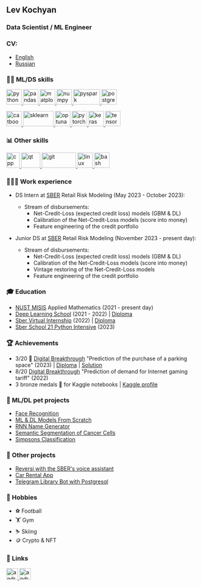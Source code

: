 ## Lev Kochyan
### Data Scientist / ML Engineer
</a>

### CV:
- [English](https://docs.google.com/document/d/1XIUxy-0nB39nHN3sxhlGmo6t86Nkf1OSUkpT4JSrvWk/edit?usp=sharing)
- [Russian](https://docs.google.com/document/d/1lk5Oy9q--AO6NhneL6QXNiyk2yT9YeN_5BV3uwx5DBY/edit?usp=sharing)
</a>

### 🤹🏽 ML/DS skills
<p align="left"> 
  <a href="https://www.python.org" target="_blank"> 
    <img src="https://upload.wikimedia.org/wikipedia/commons/thumb/c/c3/Python-logo-notext.svg/1869px-Python-logo-notext.svg.png" alt="python" width="40" height="40"/>
  </a>
  
  <a href="https://pandas.pydata.org/" target="_blank"> 
    <img src="https://upload.wikimedia.org/wikipedia/commons/thumb/2/22/Pandas_mark.svg/411px-Pandas_mark.svg.png" alt="pandas" width="40" height="40"/>
  </a>
  
  <a href="https://matplotlib.org/" target="_blank"> 
    <img src="https://matplotlib.org/_static/images/documentation.svg" alt="matplotlib" width="40" height="40"/>
  </a>
  
  <a href="https://numpy.org/" target="_blank"> 
   <img src="https://user-images.githubusercontent.com/67586773/105040771-43887300-5a88-11eb-9f01-bee100b9ef22.png" alt="numpy" width="40" height="40"/>
  </a>

  <a href="https://spark.apache.org/docs/latest/api/python/index.html" target="_blank">
    <img src="https://upload.wikimedia.org/wikipedia/commons/thumb/f/f3/Apache_Spark_logo.svg/2560px-Apache_Spark_logo.svg.png" alt="pyspark" width="70" height="40"/>
  </a>

  <a href="https://www.postgresql.org/" target="_blank"> 
    <img src="https://upload.wikimedia.org/wikipedia/commons/thumb/2/29/Postgresql_elephant.svg/993px-Postgresql_elephant.svg.png" alt="postgresql" width="40" height="40"/>
  </a>
  
</p>

  <a href="https://catboost.ai/" target="_blank"> 
    <img src="https://upload.wikimedia.org/wikipedia/commons/thumb/c/cc/CatBoostLogo.png/120px-CatBoostLogo.png" alt="catboost" width="40" height="40"/>
  </a>

  <a href="https://scikit-learn.org/stable/" target="_blank"> 
    <img src="https://upload.wikimedia.org/wikipedia/commons/thumb/0/05/Scikit_learn_logo_small.svg/223px-Scikit_learn_logo_small.svg.png" alt="sklearn" width="80" height="40"/>
  </a>

  <a href="https://optuna.org/" target="_blank"> 
    <img src="https://avatars.githubusercontent.com/u/57251745?s=280&v=4" alt="optuna" width="40" height="40"/>
  </a>
  
  <a href="https://pytorch.org/" target="_blank"> 
    <img src="https://pytorch.org/assets/images/pytorch-logo.png" alt="pytorch" width="40" height="40"/>
  </a>
  
  <a href="https://keras.io/" target="_blank"> 
    <img src="https://upload.wikimedia.org/wikipedia/commons/thumb/a/ae/Keras_logo.svg/2048px-Keras_logo.svg.png" alt="keras" width="40" height="40"/>
  </a>

  <a href="https://www.tensorflow.org/tensorboard?hl=ru" target="_blank"> 
    <img src="https://upload.wikimedia.org/wikipedia/commons/thumb/2/2d/Tensorflow_logo.svg/1915px-Tensorflow_logo.svg.png" alt="tensorboard" width="40" height="40"/>
  </a>
  
</p>
  
### 📊 Other skills
<p>
  <a href="https://isocpp.org/" target="_blank"> 
    <img src="https://upload.wikimedia.org/wikipedia/commons/thumb/1/18/ISO_C%2B%2B_Logo.svg/107px-ISO_C%2B%2B_Logo.svg.png" alt="cpp" width="35" height="40"/>
  </a>
  
  <a href="https://www.qt.io/" target="_blank"> 
    <img src="https://upload.wikimedia.org/wikipedia/commons/thumb/0/0b/Qt_logo_2016.svg/164px-Qt_logo_2016.svg.png" alt="qt" width="50" height="40"/>
  </a>
  
  <a href="https://git-scm.com/" target="_blank"> 
    <img src="https://upload.wikimedia.org/wikipedia/commons/thumb/e/e0/Git-logo.svg/288px-Git-logo.svg.png" alt="git" width="90" height="40"/>
  </a>
  
  <a href="https://docs.kernel.org/" target="_blank"> 
    <img src="https://upload.wikimedia.org/wikipedia/commons/thumb/f/f1/Icons8_flat_linux.svg/1200px-Icons8_flat_linux.svg.png" alt="linux" width="40" height="40"/>
  </a>
  
  <a href="https://www.gnu.org/savannah-checkouts/gnu/bash/manual/bash.html" target="_blank"> 
    <img src="https://upload.wikimedia.org/wikipedia/commons/thumb/4/4b/Bash_Logo_Colored.svg/2048px-Bash_Logo_Colored.svg.png" alt="bash" width="40" height="40"/>
  </a>

### 👨🏻‍💻 Work experience
* DS Intern at [SBER](https://www.sberbank.ru) Retail Risk Modeling (May 2023 - October 2023):
  - Stream of disbursements:
    - Net-Credit-Loss (expected credit loss) models (GBM & DL)
    - Calibration of the Net-Credit-Loss models (score into money)
    - Feature engineering of the credit portfolio

* Junior DS at [SBER](https://www.sberbank.ru) Retail Risk Modeling (November 2023 - present day):
  - Stream of disbursements:
    - Net-Credit-Loss (expected credit loss) models (GBM & DL)
    - Calibration of the Net-Credit-Loss models (score into money)
    - Vintage restoring of the Net-Credit-Loss models
    - Feature engineering of the credit portfolio

### 🎓 Education
* [NUST MISIS](https://misis.ru) Applied Mathematics (2021 - present day)
* [Deep Learning School](https://dls.samcs.ru/) (2021 - 2022) | [Diploma](https://drive.google.com/file/d/1Ru6VRlJSXV4j530yw1Y-IlVPEVgy9ya_/view?usp=share_link)
* [Sber Virtual Internship](https://1.studre.ru/sber-datascience) (2022) | [Diploma](https://drive.google.com/file/d/1AK1z54B7eEiFN7PQjrg4XVMguLXhY7kv/view?usp=share_link)
* [Sber School 21 Python Intensive](https://21-school.ru/) (2023)

### 🏆 Achievements
* 3/20 🥉 [Digital Breakthrough](https://hacks-ai.ru/) "Prediction of the purchase of a parking space" (2023) | [Diploma](https://drive.google.com/file/d/1uxLFrAnh6MvEnr-5OvDvA2UIfcNTWa_E/view?usp=sharing) | [Solution](https://github.com/KochyanLV/Digital_Breakthrough)
* 8/20 [Digital Breakthrough](https://hacks-ai.ru/) "Prediction of demand for Internet gaming tariff" (2022)
* 3 bronze medals 🥉 for Kaggle notebooks | [Kaggle profile](https://www.kaggle.com/kochyanlev)

### 🐶 ML/DL pet projects
* [Face Recognition](https://github.com/KochyanLV/Face-Recognition-Project/blob/main/project_face_recognition.ipynb)
* [ML & DL Models From Scratch](https://github.com/KochyanLV/Machine-Learning-Models)
* [RNN Name Generator](https://github.com/KochyanLV/Machine-Learning-Models/blob/main/DL/RNN_Name_Generator.ipynb)
* [Semantic Segmentation of Cancer Cells](https://github.com/KochyanLV/semantic-segmentation/blob/main/semantic-segmentation.ipynb)
* [Simpsons Classification](https://github.com/KochyanLV/simpsons_classification/blob/main/simpsons-classification.ipynb)

### 🧮 Other projects
* [Reversi with the SBER's voice assistant](https://github.com/KochyanLV/reversi_app)
* [Car Rental App](https://github.com/KochyanLV/car-rental-app)
* [Telegram Library Bot with Postgresql](https://github.com/KochyanLV/Telegram-Library-Bot)

### 🎲 Hobbies
* ⚽ Football
* 🏋️ Gym
* ⛷️ Skiing
* 🪙 Crypto & NFT

### 🔗 Links
<p align="left"> 
  <a href="https://www.linkedin.com/in/kochyanlv/" target="_blank"> 
    <img src="https://upload.wikimedia.org/wikipedia/commons/thumb/c/ca/LinkedIn_logo_initials.png/800px-LinkedIn_logo_initials.png" alt="android" width="30" height="30"/> 
  </a>
  <a href="https://t.me/kochyanlv" target="_blank"> 
    <img src="https://upload.wikimedia.org/wikipedia/commons/thumb/8/82/Telegram_logo.svg/1024px-Telegram_logo.svg.png" alt="android" width="30" height="30"/> 
  </a>
</p>
